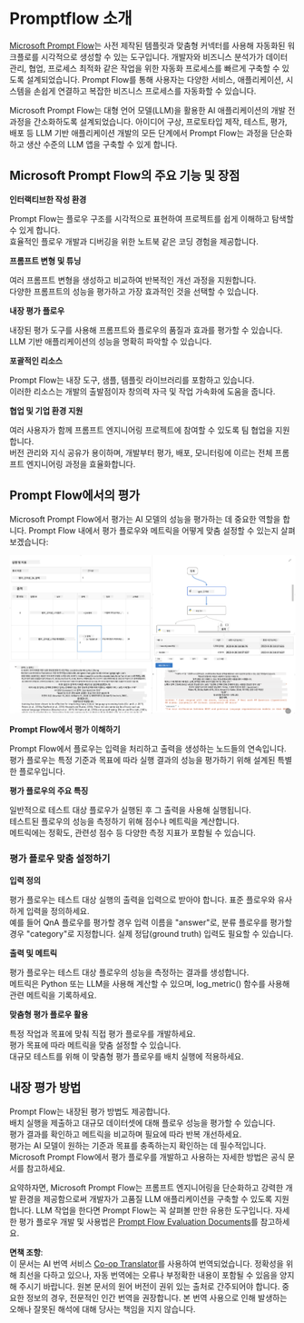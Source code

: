 <!--
CO_OP_TRANSLATOR_METADATA:
{
  "original_hash": "3cbe7629d254f1043193b7fe22524d55",
  "translation_date": "2025-05-08T06:08:06+00:00",
  "source_file": "md/01.Introduction/05/Promptflow.md",
  "language_code": "ko"
}
-->
# **Promptflow 소개**

[Microsoft Prompt Flow](https://microsoft.github.io/promptflow/index.html?WT.mc_id=aiml-138114-kinfeylo)는 사전 제작된 템플릿과 맞춤형 커넥터를 사용해 자동화된 워크플로를 시각적으로 생성할 수 있는 도구입니다. 개발자와 비즈니스 분석가가 데이터 관리, 협업, 프로세스 최적화 같은 작업을 위한 자동화 프로세스를 빠르게 구축할 수 있도록 설계되었습니다. Prompt Flow를 통해 사용자는 다양한 서비스, 애플리케이션, 시스템을 손쉽게 연결하고 복잡한 비즈니스 프로세스를 자동화할 수 있습니다.

Microsoft Prompt Flow는 대형 언어 모델(LLM)을 활용한 AI 애플리케이션의 개발 전 과정을 간소화하도록 설계되었습니다. 아이디어 구상, 프로토타입 제작, 테스트, 평가, 배포 등 LLM 기반 애플리케이션 개발의 모든 단계에서 Prompt Flow는 과정을 단순화하고 생산 수준의 LLM 앱을 구축할 수 있게 합니다.

## Microsoft Prompt Flow의 주요 기능 및 장점

**인터랙티브한 작성 환경**

Prompt Flow는 플로우 구조를 시각적으로 표현하여 프로젝트를 쉽게 이해하고 탐색할 수 있게 합니다.  
효율적인 플로우 개발과 디버깅을 위한 노트북 같은 코딩 경험을 제공합니다.

**프롬프트 변형 및 튜닝**

여러 프롬프트 변형을 생성하고 비교하여 반복적인 개선 과정을 지원합니다.  
다양한 프롬프트의 성능을 평가하고 가장 효과적인 것을 선택할 수 있습니다.

**내장 평가 플로우**

내장된 평가 도구를 사용해 프롬프트와 플로우의 품질과 효과를 평가할 수 있습니다.  
LLM 기반 애플리케이션의 성능을 명확히 파악할 수 있습니다.

**포괄적인 리소스**

Prompt Flow는 내장 도구, 샘플, 템플릿 라이브러리를 포함하고 있습니다.  
이러한 리소스는 개발의 출발점이자 창의력 자극 및 작업 가속화에 도움을 줍니다.

**협업 및 기업 환경 지원**

여러 사용자가 함께 프롬프트 엔지니어링 프로젝트에 참여할 수 있도록 팀 협업을 지원합니다.  
버전 관리와 지식 공유가 용이하며, 개발부터 평가, 배포, 모니터링에 이르는 전체 프롬프트 엔지니어링 과정을 효율화합니다.

## Prompt Flow에서의 평가

Microsoft Prompt Flow에서 평가는 AI 모델의 성능을 평가하는 데 중요한 역할을 합니다. Prompt Flow 내에서 평가 플로우와 메트릭을 어떻게 맞춤 설정할 수 있는지 살펴보겠습니다:

![PFVizualise](../../../../../translated_images/pfvisualize.c1d9ca75baa2a2221667124fa82ba2307f74a34620b9c1eff2cfc1fa2972909b.ko.png)

**Prompt Flow에서 평가 이해하기**

Prompt Flow에서 플로우는 입력을 처리하고 출력을 생성하는 노드들의 연속입니다. 평가 플로우는 특정 기준과 목표에 따라 실행 결과의 성능을 평가하기 위해 설계된 특별한 플로우입니다.

**평가 플로우의 주요 특징**

일반적으로 테스트 대상 플로우가 실행된 후 그 출력을 사용해 실행됩니다.  
테스트된 플로우의 성능을 측정하기 위해 점수나 메트릭을 계산합니다.  
메트릭에는 정확도, 관련성 점수 등 다양한 측정 지표가 포함될 수 있습니다.

### 평가 플로우 맞춤 설정하기

**입력 정의**

평가 플로우는 테스트 대상 실행의 출력을 입력으로 받아야 합니다. 표준 플로우와 유사하게 입력을 정의하세요.  
예를 들어 QnA 플로우를 평가할 경우 입력 이름을 "answer"로, 분류 플로우를 평가할 경우 "category"로 지정합니다. 실제 정답(ground truth) 입력도 필요할 수 있습니다.

**출력 및 메트릭**

평가 플로우는 테스트 대상 플로우의 성능을 측정하는 결과를 생성합니다.  
메트릭은 Python 또는 LLM을 사용해 계산할 수 있으며, log_metric() 함수를 사용해 관련 메트릭을 기록하세요.

**맞춤형 평가 플로우 활용**

특정 작업과 목표에 맞춰 직접 평가 플로우를 개발하세요.  
평가 목표에 따라 메트릭을 맞춤 설정할 수 있습니다.  
대규모 테스트를 위해 이 맞춤형 평가 플로우를 배치 실행에 적용하세요.

## 내장 평가 방법

Prompt Flow는 내장된 평가 방법도 제공합니다.  
배치 실행을 제출하고 대규모 데이터셋에 대해 플로우 성능을 평가할 수 있습니다.  
평가 결과를 확인하고 메트릭을 비교하며 필요에 따라 반복 개선하세요.  
평가는 AI 모델이 원하는 기준과 목표를 충족하는지 확인하는 데 필수적입니다.  
Microsoft Prompt Flow에서 평가 플로우를 개발하고 사용하는 자세한 방법은 공식 문서를 참고하세요.

요약하자면, Microsoft Prompt Flow는 프롬프트 엔지니어링을 단순화하고 강력한 개발 환경을 제공함으로써 개발자가 고품질 LLM 애플리케이션을 구축할 수 있도록 지원합니다. LLM 작업을 한다면 Prompt Flow는 꼭 살펴볼 만한 유용한 도구입니다. 자세한 평가 플로우 개발 및 사용법은 [Prompt Flow Evaluation Documents](https://learn.microsoft.com/azure/machine-learning/prompt-flow/how-to-develop-an-evaluation-flow?view=azureml-api-2?WT.mc_id=aiml-138114-kinfeylo)를 참고하세요.

**면책 조항**:  
이 문서는 AI 번역 서비스 [Co-op Translator](https://github.com/Azure/co-op-translator)를 사용하여 번역되었습니다. 정확성을 위해 최선을 다하고 있으나, 자동 번역에는 오류나 부정확한 내용이 포함될 수 있음을 양지해 주시기 바랍니다. 원본 문서의 원어 버전이 권위 있는 출처로 간주되어야 합니다. 중요한 정보의 경우, 전문적인 인간 번역을 권장합니다. 본 번역 사용으로 인해 발생하는 오해나 잘못된 해석에 대해 당사는 책임을 지지 않습니다.
